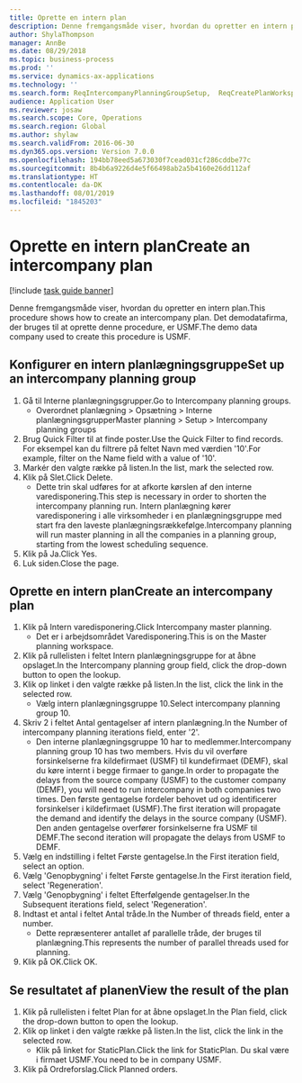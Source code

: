 ```yaml
---
title: Oprette en intern plan
description: Denne fremgangsmåde viser, hvordan du opretter en intern plan.
author: ShylaThompson
manager: AnnBe
ms.date: 08/29/2018
ms.topic: business-process
ms.prod: ''
ms.service: dynamics-ax-applications
ms.technology: ''
ms.search.form: ReqIntercompanyPlanningGroupSetup,  ReqCreatePlanWorkspace
audience: Application User
ms.reviewer: josaw
ms.search.scope: Core, Operations
ms.search.region: Global
ms.author: shylaw
ms.search.validFrom: 2016-06-30
ms.dyn365.ops.version: Version 7.0.0
ms.openlocfilehash: 194bb78eed5a673030f7cead031cf286cddbe77c
ms.sourcegitcommit: 8b4b6a9226d4e5f66498ab2a5b4160e26dd112af
ms.translationtype: HT
ms.contentlocale: da-DK
ms.lasthandoff: 08/01/2019
ms.locfileid: "1845203"
---
```

# <a name="create-an-intercompany-plan"></a><span data-ttu-id="40696-103">Oprette en intern plan</span><span class="sxs-lookup"><span data-stu-id="40696-103">Create an intercompany plan</span></span>

[!include [task guide banner](../../includes/task-guide-banner.md)]

<span data-ttu-id="40696-104">Denne fremgangsmåde viser, hvordan du opretter en intern plan.</span><span class="sxs-lookup"><span data-stu-id="40696-104">This procedure shows how to create an intercompany plan.</span></span> <span data-ttu-id="40696-105">Det demodatafirma, der bruges til at oprette denne procedure, er USMF.</span><span class="sxs-lookup"><span data-stu-id="40696-105">The demo data company used to create this procedure is USMF.</span></span>


## <a name="set-up-an-intercompany-planning-group"></a><span data-ttu-id="40696-106">Konfigurer en intern planlægningsgruppe</span><span class="sxs-lookup"><span data-stu-id="40696-106">Set up an intercompany planning group</span></span> 
1. <span data-ttu-id="40696-107">Gå til Interne planlægningsgrupper.</span><span class="sxs-lookup"><span data-stu-id="40696-107">Go to Intercompany planning groups.</span></span>
    * <span data-ttu-id="40696-108">Overordnet planlægning > Opsætning > Interne planlægningsgrupper</span><span class="sxs-lookup"><span data-stu-id="40696-108">Master planning > Setup > Intercompany planning groups</span></span>  
2. <span data-ttu-id="40696-109">Brug Quick Filter til at finde poster.</span><span class="sxs-lookup"><span data-stu-id="40696-109">Use the Quick Filter to find records.</span></span> <span data-ttu-id="40696-110">For eksempel kan du filtrere på feltet Navn med værdien '10'.</span><span class="sxs-lookup"><span data-stu-id="40696-110">For example, filter on the Name field with a value of '10'.</span></span>
3. <span data-ttu-id="40696-111">Markér den valgte række på listen.</span><span class="sxs-lookup"><span data-stu-id="40696-111">In the list, mark the selected row.</span></span>
4. <span data-ttu-id="40696-112">Klik på Slet.</span><span class="sxs-lookup"><span data-stu-id="40696-112">Click Delete.</span></span>
    * <span data-ttu-id="40696-113">Dette trin skal udføres for at afkorte kørslen af den interne varedisponering.</span><span class="sxs-lookup"><span data-stu-id="40696-113">This step is necessary in order to shorten the intercompany planning run.</span></span>   <span data-ttu-id="40696-114">Intern planlægning kører varedisponering i alle virksomheder i en planlægningsgruppe med start fra den laveste planlægningsrækkefølge.</span><span class="sxs-lookup"><span data-stu-id="40696-114">Intercompany planning will run master planning in all the companies in a planning group, starting from the lowest scheduling sequence.</span></span>  
5. <span data-ttu-id="40696-115">Klik på Ja.</span><span class="sxs-lookup"><span data-stu-id="40696-115">Click Yes.</span></span>
6. <span data-ttu-id="40696-116">Luk siden.</span><span class="sxs-lookup"><span data-stu-id="40696-116">Close the page.</span></span>

## <a name="create-an-intercompany-plan"></a><span data-ttu-id="40696-117">Oprette en intern plan</span><span class="sxs-lookup"><span data-stu-id="40696-117">Create an intercompany plan</span></span>
1. <span data-ttu-id="40696-118">Klik på Intern varedisponering.</span><span class="sxs-lookup"><span data-stu-id="40696-118">Click Intercompany master planning.</span></span>
    * <span data-ttu-id="40696-119">Det er i arbejdsområdet Varedisponering.</span><span class="sxs-lookup"><span data-stu-id="40696-119">This is on the Master planning workspace.</span></span>  
2. <span data-ttu-id="40696-120">Klik på rullelisten i feltet Intern planlægningsgruppe for at åbne opslaget.</span><span class="sxs-lookup"><span data-stu-id="40696-120">In the Intercompany planning group field, click the drop-down button to open the lookup.</span></span>
3. <span data-ttu-id="40696-121">Klik op linket i den valgte række på listen.</span><span class="sxs-lookup"><span data-stu-id="40696-121">In the list, click the link in the selected row.</span></span>
    * <span data-ttu-id="40696-122">Vælg intern planlægningsgruppe 10.</span><span class="sxs-lookup"><span data-stu-id="40696-122">Select intercompany planning group 10.</span></span>  
4. <span data-ttu-id="40696-123">Skriv 2 i feltet Antal gentagelser af intern planlægning.</span><span class="sxs-lookup"><span data-stu-id="40696-123">In the Number of intercompany planning iterations field, enter '2'.</span></span>
    * <span data-ttu-id="40696-124">Den interne planlægningsgruppe 10 har to medlemmer.</span><span class="sxs-lookup"><span data-stu-id="40696-124">Intercompany planning group 10 has two members.</span></span> <span data-ttu-id="40696-125">Hvis du vil overføre forsinkelserne fra kildefirmaet (USMF) til kundefirmaet (DEMF), skal du køre internt i begge firmaer to gange.</span><span class="sxs-lookup"><span data-stu-id="40696-125">In order to propagate the delays from the source company (USMF) to the customer company (DEMF), you will need to run intercompany in both companies two times.</span></span> <span data-ttu-id="40696-126">Den første gentagelse fordeler behovet ud og identificerer forsinkelser i kildefirmaet (USMF).</span><span class="sxs-lookup"><span data-stu-id="40696-126">The first iteration will propagate the demand and identify the delays in the source company (USMF).</span></span> <span data-ttu-id="40696-127">Den anden gentagelse overfører forsinkelserne fra USMF til DEMF.</span><span class="sxs-lookup"><span data-stu-id="40696-127">The second iteration will propagate the delays from USMF to DEMF.</span></span>  
5. <span data-ttu-id="40696-128">Vælg en indstilling i feltet Første gentagelse.</span><span class="sxs-lookup"><span data-stu-id="40696-128">In the First iteration field, select an option.</span></span>
6. <span data-ttu-id="40696-129">Vælg 'Genopbygning' i feltet Første gentagelse.</span><span class="sxs-lookup"><span data-stu-id="40696-129">In the First iteration field, select 'Regeneration'.</span></span>
7. <span data-ttu-id="40696-130">Vælg 'Genopbygning' i feltet Efterfølgende gentagelser.</span><span class="sxs-lookup"><span data-stu-id="40696-130">In the Subsequent iterations field, select 'Regeneration'.</span></span>
8. <span data-ttu-id="40696-131">Indtast et antal i feltet Antal tråde.</span><span class="sxs-lookup"><span data-stu-id="40696-131">In the Number of threads field, enter a number.</span></span>
    * <span data-ttu-id="40696-132">Dette repræsenterer antallet af parallelle tråde, der bruges til planlægning.</span><span class="sxs-lookup"><span data-stu-id="40696-132">This represents the number of parallel threads used for planning.</span></span>  
9. <span data-ttu-id="40696-133">Klik på OK.</span><span class="sxs-lookup"><span data-stu-id="40696-133">Click OK.</span></span>

## <a name="view-the-result-of-the-plan"></a><span data-ttu-id="40696-134">Se resultatet af planen</span><span class="sxs-lookup"><span data-stu-id="40696-134">View the result of the plan</span></span>
1. <span data-ttu-id="40696-135">Klik på rullelisten i feltet Plan for at åbne opslaget.</span><span class="sxs-lookup"><span data-stu-id="40696-135">In the Plan field, click the drop-down button to open the lookup.</span></span>
2. <span data-ttu-id="40696-136">Klik op linket i den valgte række på listen.</span><span class="sxs-lookup"><span data-stu-id="40696-136">In the list, click the link in the selected row.</span></span>
    * <span data-ttu-id="40696-137">Klik på linket for StaticPlan.</span><span class="sxs-lookup"><span data-stu-id="40696-137">Click the link for StaticPlan.</span></span> <span data-ttu-id="40696-138">Du skal være i firmaet USMF.</span><span class="sxs-lookup"><span data-stu-id="40696-138">You need to be in company USMF.</span></span>  
3. <span data-ttu-id="40696-139">Klik på Ordreforslag.</span><span class="sxs-lookup"><span data-stu-id="40696-139">Click Planned orders.</span></span>

